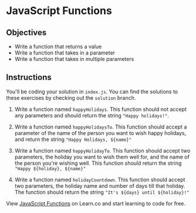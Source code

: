 # JavaScript Functions

## Objectives

+ Write a function that returns a value
+ Write a function that takes in a parameter
+ Write a function that takes in multiple parameters


## Instructions

You'll be coding your solution in `index.js`. You can find the solutions to these exercises by checking out the `solution` branch.

1. Write a function named `happyHolidays`. This function should not accept any parameters and should return the string `"Happy holidays!"`.

2. Write a function named `happyHolidaysTo`. This function should accept a parameter of the name of the person you want to wish happy holidays, and return the string `"Happy Holidays, ${name}"`

3. Write a function named `happyHolidayTo`. This function should accept two parameters, the holiday you want to wish them well for, and the name of the person you're wishing well. This function should return the string `"Happy ${holiday}, ${name}"`

4. Write a function named `holidayCountdown`. This function should accept two parameters, the holiday name and number of days till that holiday. The function should return the string `"It's ${days} until ${holiday}!"`

<p data-visibility='hidden'>View <a href='https://learn.co/lessons/js-functions-lab' title='JavaScript Functions'>JavaScript Functions</a> on Learn.co and start learning to code for free.</p>

